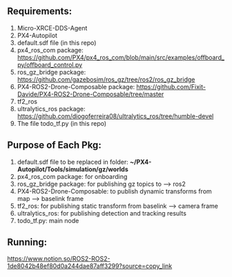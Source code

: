 ## Requirements:

1. Micro-XRCE-DDS-Agent
2. PX4-Autopilot
3. default.sdf file (in this repo)
4. px4_ros_com package: https://github.com/PX4/px4_ros_com/blob/main/src/examples/offboard_py/offboard_control.py
5. ros_gz_bridge package: https://github.com/gazebosim/ros_gz/tree/ros2/ros_gz_bridge
6. PX4-ROS2-Drone-Composable package: https://github.com/Fixit-Davide/PX4-ROS2-Drone-Composable/tree/master
7. tf2_ros
8. ultralytics_ros package: https://github.com/diogoferreira08/ultralytics_ros/tree/humble-devel
9. The file todo_tf.py (in this repo)


## Purpose of Each Pkg:

1. default.sdf file to be replaced in folder:  <b> ~/PX4-Autopilot/Tools/simulation/gz/worlds </b>
2. px4_ros_com package: for onboarding <br>
3. ros_gz_bridge package: for publishing gz topics to --> ros2 <br>
4. PX4-ROS2-Drone-Composable: to publish dynamic transforms from map --> baselink frame <br>
5. tf2_ros: for publishing static transform from baselink --> camera frame <br>
6. ultralytics_ros: for publishing detection and tracking results <br>
7. todo_tf.py: main node

## Running:

https://www.notion.so/ROS2-ROS2-1de8042b48ef80d0a244dae87aff3299?source=copy_link
